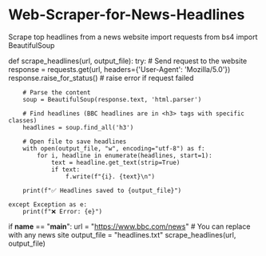 # Web-Scraper-for-News-Headlines
Scrape top headlines from a news website
import requests
from bs4 import BeautifulSoup

def scrape_headlines(url, output_file):
    try:
        # Send request to the website
        response = requests.get(url, headers={'User-Agent': 'Mozilla/5.0'})
        response.raise_for_status()  # raise error if request failed

        # Parse the content
        soup = BeautifulSoup(response.text, 'html.parser')

        # Find headlines (BBC headlines are in <h3> tags with specific classes)
        headlines = soup.find_all('h3')

        # Open file to save headlines
        with open(output_file, "w", encoding="utf-8") as f:
            for i, headline in enumerate(headlines, start=1):
                text = headline.get_text(strip=True)
                if text:
                    f.write(f"{i}. {text}\n")
        
        print(f"✅ Headlines saved to {output_file}")

    except Exception as e:
        print(f"❌ Error: {e}")

if __name__ == "__main__":
    url = "https://www.bbc.com/news"   # You can replace with any news site
    output_file = "headlines.txt"
    scrape_headlines(url, output_file)
